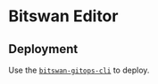 # Bitswan Editor
## Deployment
Use the [`bitswan-gitops-cli`](https://github.com/bitswan-space/bitswan-gitops-cli) to deploy.
